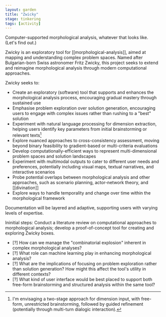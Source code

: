 ```yaml
---  
layout: garden
title: "Zwicky"
stage: tinkering
tags: [activity]
---
```


Computer-supported morphological analysis, whatever that looks like. (Let's find out.)

Zwicky is an exploratory tool for [[morphological-analysis]], aimed at mapping and understanding complex problem spaces. Named after Bulgarian-born Swiss astronomer Fritz Zwicky, this project seeks to extend and reimagine morphological analysis through modern computational approaches.

Zwicky seeks to:

- Create an exploratory (software) tool that supports and enhances the morphological analysis process, encouraging gradual mastery through sustained use
- Emphasise problem exploration over solution generation, encouraging users to engage with complex issues rather than rushing to a "best" solution
- Experiment with natural language processing for dimension extraction, helping users identify key parameters from initial brainstorming or relevant texts[^1]
- Explore nuanced approaches to cross-consistency assessment, moving beyond binary feasibility to gradient-based or multi-criteria evaluations
- Develop computationally-efficient ways to represent multi-dimensional problem spaces and solution landscapes
- Experiment with multimodal outputs to cater to different user needs and preferences, potentially including visual maps, textual narratives, and interactive scenarios
- Probe potential overlaps between morphological analysis and other approaches, such as scenario planning, actor-network theory, and [[divination]]
- Explore ways to handle temporality and change over time within the morphological framework

Documentation will be layered and adaptive, supporting users with varying levels of expertise.

Ininitial steps: Conduct a literature review on computational approaches to morphological analysis; develop a proof-of-concept tool for creating and exploring Zwicky boxes.

- [?] How can we manage the "combinatorial explosion" inherent in complex morphological analyses?
- [?] What role can machine learning play in enhancing morphological analysis?
- [?] What are the implications of focusing on problem exploration rather than solution generation? How might this affect the tool's utility in different contexts?
- [?] What kind of user interface would be best placed to support both free-form brainstorming and structured analysis within the same tool?

[^1]: I'm envisaging a two-stage approach for dimension input, with free-form, unrestricted brainstorming, followed by guided refinement (potentially through multi-turn dialogic interaction).